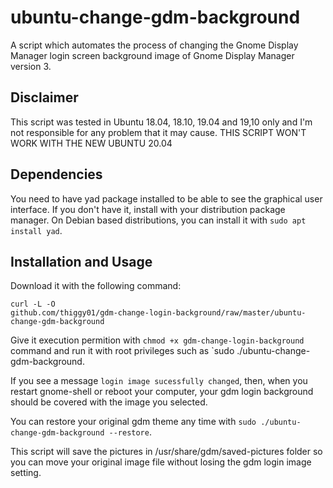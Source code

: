 # ubuntu-change-gdm-background 
A script which automates the process of changing
the Gnome Display Manager login screen background image of Gnome Display
Manager version 3. 

## Disclaimer
This script was tested in Ubuntu 18.04, 18.10, 19.04 and 19,10 only and I'm not 
responsible for any problem that it may cause.
THIS SCRIPT WON'T WORK WITH THE NEW UBUNTU 20.04

## Dependencies 
You need to have yad package installed to be able to see the
graphical user interface. If you don't have it, install with your distribution
package manager. On Debian based distributions, you can install it with `sudo
apt install yad`.  

## Installation and Usage 
Download it with the following command:

    curl -L -O
    github.com/thiggy01/gdm-change-login-background/raw/master/ubuntu-change-gdm-background

Give it execution permition with `chmod +x gdm-change-login-background`
command and run it with root privileges such as `sudo
./ubuntu-change-gdm-background.

If you see a message `login image sucessfully changed`, then, when you restart
gnome-shell or reboot your computer, your gdm login background should be
covered with the image you selected.

You can restore your original gdm theme any time with `sudo
./ubuntu-change-gdm-background --restore`.

This script will save the pictures in /usr/share/gdm/saved-pictures folder so
you can move your original image file without losing the gdm login image
setting.
